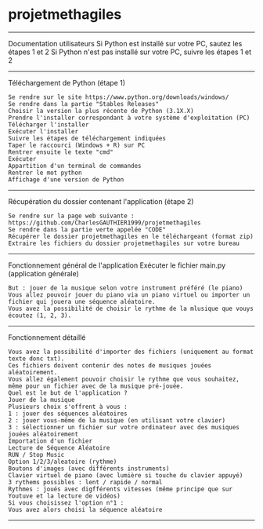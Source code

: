 # projetmethagiles

**************************************************
Documentation utilisateurs
Si Python est installé sur votre PC, sautez les étapes 1 et 2
Si Python n'est pas installé sur votre PC, suivre les étapes 1 et 2

**************************************************
Téléchargement de Python (étape 1)

    Se rendre sur le site https://www.python.org/downloads/windows/
    Se rendre dans la partie "Stables Releases"
    Choisir la version la plus récente de Python (3.1X.X)
    Prendre l'installer correspondant à votre système d'exploitation (PC)
    Télécharger l'installer
    Exécuter l'installer
    Suivre les étapes de téléchargement indiquées
    Taper le raccourci (Windows + R) sur PC
    Rentrer ensuite le texte "cmd"
    Exécuter
    Appartition d'un terminal de commandes
    Rentrer le mot python
    Affichage d'une version de Python

**************************************************
Récupération du dossier contenant l'application (étape 2)

    Se rendre sur la page web suivante : https://github.com/CharlesGAUTHIER1999/projetmethagiles
    Se rendre dans la partie verte appelée "CODE"
    Récupérer le dossier projetmethagiles en le téléchargeant (format zip)
    Extraire les fichiers du dossier projetmethagiles sur votre bureau
    

**************************************************






Fonctionnement général de l'application
Exécuter le fichier main.py (application générale)

    But : jouer de la musique selon votre instrument préféré (le piano)
    Vous allez pouvoir jouer du piano via un piano virtuel ou importer un fichier qui jouera une séquence aléatoire.
    Vous avez la possibilité de choisir le rythme de la mlusique que vouys écoutez (1, 2, 3).
    
**************************************************

Fonctionnement détaillé















    Vous avez la possibilité d'importer des fichiers (uniquement au format texte donc txt).
    Ces fichiers doivent contenir des notes de musiques jouées aléatoirement.
    Vous allez également pouvoir choisir le rythme que vous souhaitez, même pour un fichier avec de la musique pré-jouée.
    Quel est le but de l'application ?
    Jouer de la musique
    Plusieurs choix s'offrent à vous : 
    1 : jouer des séquences aléatoires
    2 : jouer vous-même de la musique (en utilisant votre clavier)
    3 : sélectionner un fichier sur votre ordinateur avec des musiques jouées aléatoirement
    Importation d'un fichier
    Lecture de Séquence Aléatoire
    RUN / Stop Music
    Option 1/2/3/aleatoire (rythme)
    Boutons d'images (avec différents instruments)
    Clavier virtuel de piano (avec lumière si touche du clavier appuyé)
    3 rythems possibles : lent / rapide / normal
    Rythmes : joués avec digfférents vitesses (même principe que sur Youtuve et la lecture de vidéos)
    Si vous choisissez l'option n°1 :
    Vous avez alors choisi la séquence aléatoire

**************************************************
